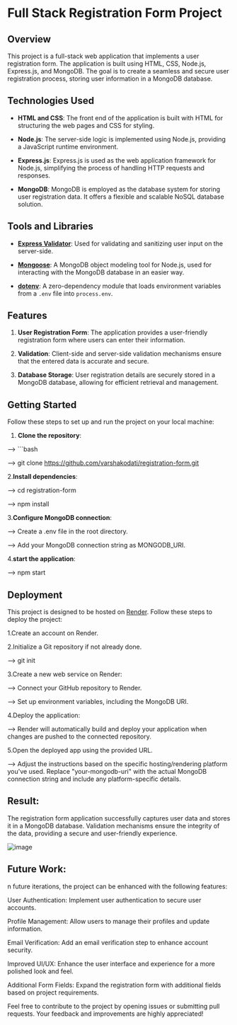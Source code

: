 # Full Stack Registration Form Project

## Overview

This project is a full-stack web application that implements a user registration form. The application is built using HTML, CSS, Node.js, Express.js, and MongoDB. The goal is to create a seamless and secure user registration process, storing user information in a MongoDB database.

## Technologies Used

- **HTML and CSS**: The front end of the application is built with HTML for structuring the web pages and CSS for styling.

- **Node.js**: The server-side logic is implemented using Node.js, providing a JavaScript runtime environment.

- **Express.js**: Express.js is used as the web application framework for Node.js, simplifying the process of handling HTTP requests and responses.

- **MongoDB**: MongoDB is employed as the database system for storing user registration data. It offers a flexible and scalable NoSQL database solution.

## Tools and Libraries

- **[Express Validator](https://express-validator.github.io/docs/)**: Used for validating and sanitizing user input on the server-side.

- **[Mongoose](https://mongoosejs.com/)**: A MongoDB object modeling tool for Node.js, used for interacting with the MongoDB database in an easier way.

- **[dotenv](https://www.npmjs.com/package/dotenv)**: A zero-dependency module that loads environment variables from a `.env` file into `process.env`.

## Features

1. **User Registration Form**: The application provides a user-friendly registration form where users can enter their information.

2. **Validation**: Client-side and server-side validation mechanisms ensure that the entered data is accurate and secure.

3. **Database Storage**: User registration details are securely stored in a MongoDB database, allowing for efficient retrieval and management.

## Getting Started

Follow these steps to set up and run the project on your local machine:

1. **Clone the repository**:
   
 -->  ```bash
   
 --> git clone https://github.com/varshakodati/registration-form.git
   
2.**Install dependencies**: 

 --> cd registration-form
   
 --> npm install

3.**Configure MongoDB connection**:

 --> Create a .env file in the root directory.

 --> Add your MongoDB connection string as MONGODB_URI.

4.**start the application**:

 --> npm start

## Deployment

This project is designed to be hosted on [Render](https://render.com/). Follow these steps to deploy the project:

1.Create an account on Render.

2.Initialize a Git repository if not already done.

--> git init

3.Create a new web service on Render:

--> Connect your GitHub repository to Render.

--> Set up environment variables, including the MongoDB URI.

4.Deploy the application:

--> Render will automatically build and deploy your application when changes are pushed to the connected repository.

5.Open the deployed app using the provided URL.

--> Adjust the instructions based on the specific hosting/rendering platform you've used. Replace "your-mongodb-uri" with the actual MongoDB connection string and include any platform-specific details.


## Result:

The registration form application successfully captures user data and stores it in a MongoDB database. Validation mechanisms ensure the integrity of the data, providing a secure and user-friendly experience.

![image](https://github.com/user-attachments/assets/7466c0f1-85f5-468c-af73-9c3df9deb1e4)



## Future Work:

n future iterations, the project can be enhanced with the following features:

User Authentication: Implement user authentication to secure user accounts.

Profile Management: Allow users to manage their profiles and update information.

Email Verification: Add an email verification step to enhance account security.

Improved UI/UX: Enhance the user interface and experience for a more polished look and feel.

Additional Form Fields: Expand the registration form with additional fields based on project requirements.

Feel free to contribute to the project by opening issues or submitting pull requests. Your feedback and improvements are highly appreciated!
